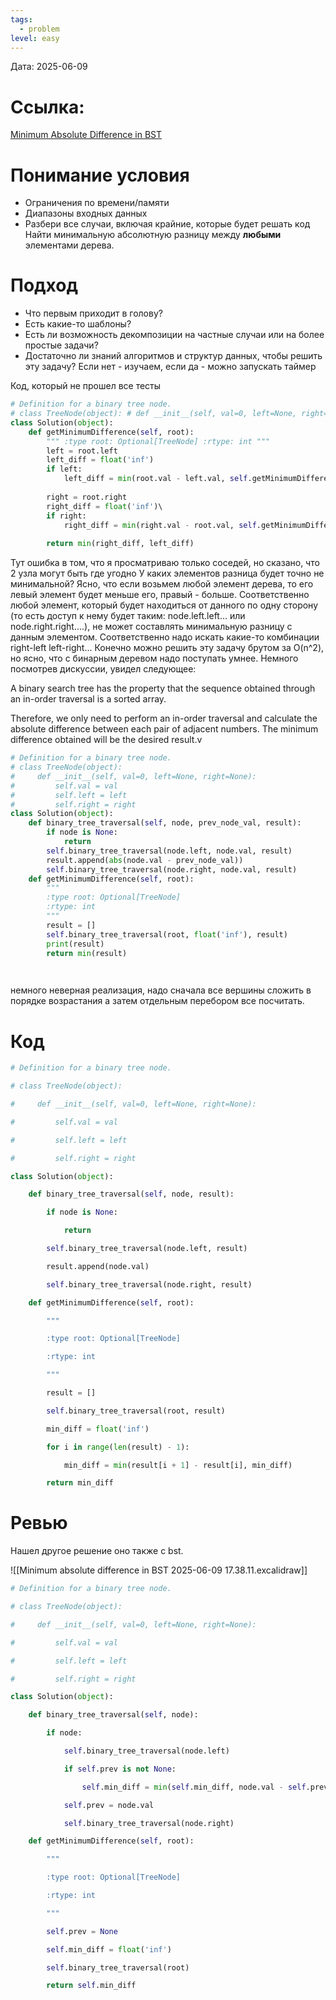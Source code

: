 ```yaml
---
tags:
  - problem
level: easy
---
```

Дата: 2025-06-09

# Ссылка: 
[Minimum Absolute Difference in BST](https://leetcode.com/problems/minimum-absolute-difference-in-bst/)

# Понимание условия
 - Ограничения по времени/памяти
 - Диапазоны входных данных
 - Разбери все случаи, включая крайние, которые будет решать код
Найти минимальную абсолютную разницу между **любыми** элементами дерева.
# Подход
- Что первым приходит в голову?
- Есть какие-то шаблоны?
- Есть ли возможность декомпозиции на частные случаи или на более простые задачи?
- Достаточно ли знаний алгоритмов и структур данных, чтобы решить эту задачу? Если нет - изучаем, если да - можно запускать таймер

Код, который не прошел все тесты
```python
# Definition for a binary tree node. 
# class TreeNode(object): # def __init__(self, val=0, left=None, right=None): # self.val = val # self.left = left # self.right = right 
class Solution(object): 
	def getMinimumDifference(self, root): 
		""" :type root: Optional[TreeNode] :rtype: int """ 
		left = root.left 
		left_diff = float('inf') 
		if left: 
			left_diff = min(root.val - left.val, self.getMinimumDifference(left)) 
			
		right = root.right 
		right_diff = float('inf')\ 
		if right: 
			right_diff = min(right.val - root.val, self.getMinimumDifference(right)) 
			
		return min(right_diff, left_diff)
```
Тут ошибка в том, что я просматриваю только соседей, но сказано, что 2 узла могут быть где угодно
У каких элементов разница будет точно не минимальной? Ясно, что если возьмем любой элемент дерева, то его левый элемент будет меньше его, правый - больше. Соответственно любой элемент, который будет находиться от данного по одну сторону (то есть доступ к нему будет таким: node.left.left... или node.right.right....), не может составлять минимальную разницу с данным элементом. Соответственно надо искать какие-то комбинации right-left left-right... 
Конечно можно решить эту задачу брутом за O(n^2), но ясно, что с бинарным деревом надо поступать умнее. 
Немного посмотрев дискуссии, увидел следующее:

A binary search tree has the property that the sequence obtained through an in-order traversal is a sorted array.

Therefore, we only need to perform an in-order traversal and calculate the absolute difference between each pair of adjacent numbers. The minimum difference obtained will be the desired result.v



```python
# Definition for a binary tree node.
# class TreeNode(object):
#     def __init__(self, val=0, left=None, right=None):
#         self.val = val
#         self.left = left
#         self.right = right
class Solution(object):
    def binary_tree_traversal(self, node, prev_node_val, result):
        if node is None:
            return
        self.binary_tree_traversal(node.left, node.val, result)
        result.append(abs(node.val - prev_node_val))                
        self.binary_tree_traversal(node.right, node.val, result) 
    def getMinimumDifference(self, root):
        """
        :type root: Optional[TreeNode]
        :rtype: int
        """
        result = []
        self.binary_tree_traversal(root, float('inf'), result)
        print(result)
        return min(result)

        
```     

немного неверная реализация, надо сначала все вершины сложить в порядке возрастания а затем отдельным перебором все посчитать.

# Код 
```python
# Definition for a binary tree node.

# class TreeNode(object):

#     def __init__(self, val=0, left=None, right=None):

#         self.val = val

#         self.left = left

#         self.right = right

class Solution(object):

    def binary_tree_traversal(self, node, result):

        if node is None:

            return

        self.binary_tree_traversal(node.left, result)

        result.append(node.val)                

        self.binary_tree_traversal(node.right, result)

    def getMinimumDifference(self, root):

        """

        :type root: Optional[TreeNode]

        :rtype: int

        """

        result = []

        self.binary_tree_traversal(root, result)

        min_diff = float('inf')

        for i in range(len(result) - 1):

            min_diff = min(result[i + 1] - result[i], min_diff)

        return min_diff
```

# Ревью

Нашел другое решение оно также с bst.

![[Minimum absolute difference in BST 2025-06-09 17.38.11.excalidraw]]



```python
# Definition for a binary tree node.

# class TreeNode(object):

#     def __init__(self, val=0, left=None, right=None):

#         self.val = val

#         self.left = left

#         self.right = right

class Solution(object):

    def binary_tree_traversal(self, node):

        if node:

            self.binary_tree_traversal(node.left)

            if self.prev is not None:

                self.min_diff = min(self.min_diff, node.val - self.prev)

            self.prev = node.val

            self.binary_tree_traversal(node.right)

    def getMinimumDifference(self, root):

        """

        :type root: Optional[TreeNode]

        :rtype: int

        """

        self.prev = None

        self.min_diff = float('inf')        

        self.binary_tree_traversal(root)        

        return self.min_diff
```